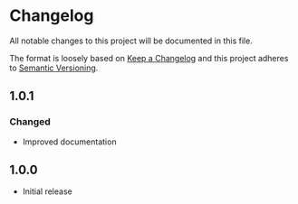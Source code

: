 # Changelog

All notable changes to this project will be documented in this file.

The format is loosely based on
[Keep a Changelog](https://keepachangelog.com/en/1.0.0/) and this project
adheres to [Semantic Versioning](https://semver.org/spec/v2.0.0.html).

## 1.0.1

### Changed

- Improved documentation

## 1.0.0

- Initial release
